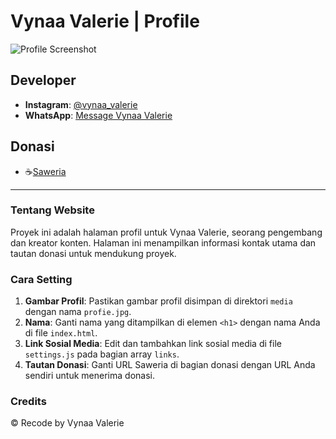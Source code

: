 # Vynaa Valerie | Profile

![Profile Screenshot](https://telegra.ph/file/e61c3edfd585f68b50a01.jpg)

## Developer

- **Instagram**: [@vynaa_valerie](https://instagram.com/vynaa_valerie)
- **WhatsApp**: [Message Vynaa Valerie](https://wa.me/message/2MOJNXNC45Y5E1)

## Donasi

- ☕[Saweria](https://saweria.co/vynaabot)

---

### Tentang Website

Proyek ini adalah halaman profil untuk Vynaa Valerie, seorang pengembang dan kreator konten. Halaman ini menampilkan informasi kontak utama dan tautan donasi untuk mendukung proyek.

### Cara Setting

1. **Gambar Profil**: Pastikan gambar profil disimpan di direktori `media` dengan nama `profie.jpg`.
2. **Nama**: Ganti nama yang ditampilkan di elemen `<h1>` dengan nama Anda di file `index.html`.
3. **Link Sosial Media**: Edit dan tambahkan link sosial media di file `settings.js` pada bagian array `links`.
4. **Tautan Donasi**: Ganti URL Saweria di bagian donasi dengan URL Anda sendiri untuk menerima donasi.

### Credits

© Recode by Vynaa Valerie

